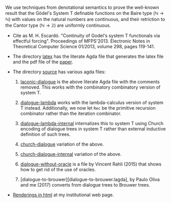 We use techniques from denotational semantics to prove the well-known result that the Gödel's System T definable functions on the Baire type (ℕ → ℕ) with values on the natural numbers are continuous, and their retriction to the Cantor type (ℕ → 𝟚) are uniformly continuous.

* Cite as M. H. Escardó. "Continuity of Godel's system T functionals via effectful forcing". Proceedings of MFPS'2013. Electronic Notes in Theoretical Computer Science 01/2013, volume 298, pages 119-141.

* The directory [latex](latex) has the literate Agda file that generates the latex file and the pdf file of the [paper](https://www.cs.bham.ac.uk/~mhe/dialogue/dialogue.pdf).

* The directory [source](source) has various agda files:

  1. [laconic-dialogue](source/laconic-dialogue.lagda) is the above literate Agda file with the comments removed. This works with the combinatory combinatory version of system T.

  1. [dialogue-lambda](source/dialogue-lambda.lagda) works with the lambda-calculus version of system T instead. Additionally, we now let `Rec` be the primitive recursion combinator rather than the iteration combinator.

  1. [dialogue-lambda-internal](source/dialogue-lambda-internal.lagda) internalizes this to system T using Church encoding of dialogue trees in system T rather than external inductive definition of such trees.

  1. [church-dialogue](source/dialogue-lambda-internal.lagda) variation of the above.

  1. [church-dialogue-internal](source/dialogue-lambda-internal.lagda) variation of the above.

  1. [dialogue-without-oracle](source/dialogue-without-oracle.lagda) is a file by Vincent Rahli (2015) that shows how to get rid of the use of oracles.

  1. [dialogue-to-brouwer][dialogue-to-brouwer.lagda], by Paulo Oliva and me (2017) converts from dialogue trees to Brouwer trees.

* [Renderings in html](https://www.cs.bham.ac.uk/~mhe/dialogue/) at my institutional web page.
